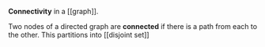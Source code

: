 **Connectivity** in a [[graph]].

Two nodes of a directed graph are **connected** if there is a path from each to the other. This partitions into [[disjoint set]]